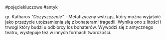 #pojęciekluczowe #antyk 

gr. Katharos *"Oczyszczenie"* - Metafizyczny wstrząs, który można wyjaśnić jako przeżycie utożsamienia się z bohaterami tragedii. Wynika ono z litości i trwogi który budzi u odbiorcy los bohaterów. Wywodzi się z antycznego teatru, występuje też w innych formach twórczości.
